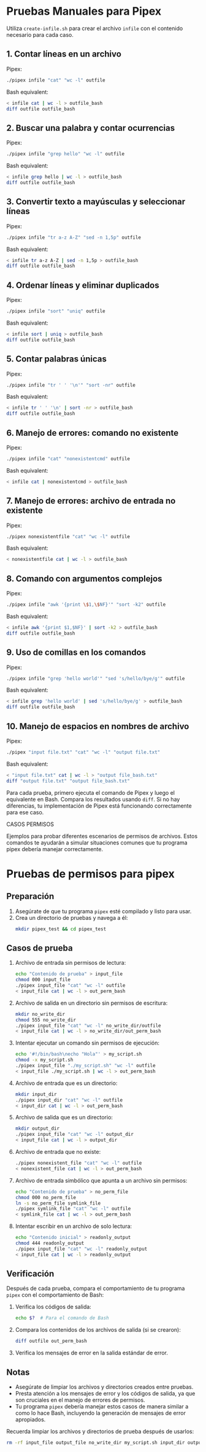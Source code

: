 # Pruebas Manuales para Pipex

Utiliza `create-infile.sh` para crear el archivo `infile` con el contenido necesario para cada caso.

## 1. Contar líneas en un archivo

Pipex:
```bash
./pipex infile "cat" "wc -l" outfile
```

Bash equivalent:
```bash
< infile cat | wc -l > outfile_bash
diff outfile outfile_bash
```

## 2. Buscar una palabra y contar ocurrencias

Pipex:
```bash
./pipex infile "grep hello" "wc -l" outfile
```

Bash equivalent:
```bash
< infile grep hello | wc -l > outfile_bash
diff outfile outfile_bash
```

## 3. Convertir texto a mayúsculas y seleccionar líneas

Pipex:
```bash
./pipex infile "tr a-z A-Z" "sed -n 1,5p" outfile
```

Bash equivalent:
```bash
< infile tr a-z A-Z | sed -n 1,5p > outfile_bash
diff outfile outfile_bash
```

## 4. Ordenar líneas y eliminar duplicados

Pipex:
```bash
./pipex infile "sort" "uniq" outfile
```

Bash equivalent:
```bash
< infile sort | uniq > outfile_bash
diff outfile outfile_bash
```

## 5. Contar palabras únicas

Pipex:
```bash
./pipex infile "tr ' ' '\n'" "sort -nr" outfile
```

Bash equivalent:
```bash
< infile tr ' ' '\n' | sort -nr > outfile_bash
diff outfile outfile_bash
```

## 6. Manejo de errores: comando no existente

Pipex:
```bash
./pipex infile "cat" "nonexistentcmd" outfile
```

Bash equivalent:
```bash
< infile cat | nonexistentcmd > outfile_bash
```

## 7. Manejo de errores: archivo de entrada no existente

Pipex:
```bash
./pipex nonexistentfile "cat" "wc -l" outfile
```

Bash equivalent:
```bash
< nonexistentfile cat | wc -l > outfile_bash
```

## 8. Comando con argumentos complejos

Pipex:
```bash
./pipex infile "awk '{print \$1,\$NF}'" "sort -k2" outfile
```

Bash equivalent:
```bash
< infile awk '{print $1,$NF}' | sort -k2 > outfile_bash
diff outfile outfile_bash
```

## 9. Uso de comillas en los comandos

Pipex:
```bash
./pipex infile "grep 'hello world'" "sed 's/hello/bye/g'" outfile
```

Bash equivalent:
```bash
< infile grep 'hello world' | sed 's/hello/bye/g' > outfile_bash
diff outfile outfile_bash
```

## 10. Manejo de espacios en nombres de archivo

Pipex:
```bash
./pipex "input file.txt" "cat" "wc -l" "output file.txt"
```

Bash equivalent:
```bash
< "input file.txt" cat | wc -l > "output file_bash.txt"
diff "output file.txt" "output file_bash.txt"
```

Para cada prueba, primero ejecuta el comando de Pipex y luego el equivalente en Bash. Compara los resultados usando `diff`. Si no hay diferencias, tu implementación de Pipex está funcionando correctamente para ese caso.


CASOS PERMISOS

Ejemplos para probar diferentes escenarios de permisos de archivos. Estos comandos te ayudarán a simular situaciones comunes que tu programa pipex debería manejar correctamente.

# Pruebas de permisos para pipex

## Preparación
1. Asegúrate de que tu programa `pipex` esté compilado y listo para usar.
2. Crea un directorio de pruebas y navega a él:
   ```bash
   mkdir pipex_test && cd pipex_test
   ```

## Casos de prueba

1. Archivo de entrada sin permisos de lectura:
   ```bash
   echo "Contenido de prueba" > input_file
   chmod 000 input_file
   ./pipex input_file "cat" "wc -l" outfile
   < input_file cat | wc -l > out_perm_bash
   ```

2. Archivo de salida en un directorio sin permisos de escritura:
   ```bash
   mkdir no_write_dir
   chmod 555 no_write_dir
   ./pipex input_file "cat" "wc -l" no_write_dir/outfile
   < input_file cat | wc -l > no_write_dir/out_perm_bash
   ```

3. Intentar ejecutar un comando sin permisos de ejecución:
   ```bash
   echo '#!/bin/bash\necho "Hola"' > my_script.sh
   chmod -x my_script.sh
   ./pipex input_file "./my_script.sh" "wc -l" outfile
   < input_file ./my_script.sh | wc -l > out_perm_bash
   ```

4. Archivo de entrada que es un directorio:
   ```bash
   mkdir input_dir
   ./pipex input_dir "cat" "wc -l" outfile
   < input_dir cat | wc -l > out_perm_bash
   ```

5. Archivo de salida que es un directorio:
   ```bash
   mkdir output_dir
   ./pipex input_file "cat" "wc -l" output_dir
   < input_file cat | wc -l > output_dir
   ```

6. Archivo de entrada que no existe:
   ```bash
   ./pipex nonexistent_file "cat" "wc -l" outfile
   < nonexistent_file cat | wc -l > out_perm_bash
   ```

7. Archivo de entrada simbólico que apunta a un archivo sin permisos:
   ```bash
   echo "Contenido de prueba" > no_perm_file
   chmod 000 no_perm_file
   ln -s no_perm_file symlink_file
   ./pipex symlink_file "cat" "wc -l" outfile
   < symlink_file cat | wc -l > out_perm_bash
   ```

8. Intentar escribir en un archivo de solo lectura:
   ```bash
   echo "Contenido inicial" > readonly_output
   chmod 444 readonly_output
   ./pipex input_file "cat" "wc -l" readonly_output
   < input_file cat | wc -l > readonly_output
   ```

## Verificación
Después de cada prueba, compara el comportamiento de tu programa `pipex` con el comportamiento de Bash:
1. Verifica los códigos de salida:
   ```bash
   echo $?  # Para el comando de Bash
   ```
2. Compara los contenidos de los archivos de salida (si se crearon):
   ```bash
   diff outfile out_perm_bash
   ```
3. Verifica los mensajes de error en la salida estándar de error.

## Notas
- Asegúrate de limpiar los archivos y directorios creados entre pruebas.
- Presta atención a los mensajes de error y los códigos de salida, ya que son cruciales en el manejo de errores de permisos.
- Tu programa `pipex` debería manejar estos casos de manera similar a como lo hace Bash, incluyendo la generación de mensajes de error apropiados.

Recuerda limpiar los archivos y directorios de prueba después de usarlos:

```bash
rm -rf input_file output_file no_write_dir my_script.sh input_dir output_dir nonexistent_file no_perm_file symlink_file readonly_output
```
